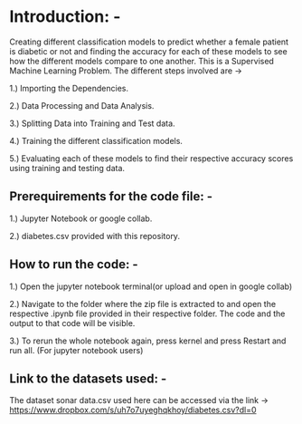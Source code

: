 # Introduction: -

Creating different classification models to predict whether a female patient is diabetic or not and finding the accuracy for each of these models to see how the different models compare to one another.
This is a Supervised Machine Learning Problem.
The different steps involved are  -> 

1.) Importing the Dependencies.

2.) Data Processing and Data Analysis.

3.) Splitting Data into Training and Test data.

4.) Training the different classification models.

5.) Evaluating each of these models to find their respective accuracy scores using training and testing data.


## Prerequirements for the code file: -

1.) Jupyter Notebook or google collab.

2.) diabetes.csv provided with this repository.


## How to run the code: -

1.) Open the jupyter notebook terminal(or upload and open in google collab) 

2.) Navigate to the folder where the zip file is extracted to and open the respective .ipynb file provided in their respective folder. The code and the output to that code will be visible.

3.) To rerun the whole notebook again, press kernel and press Restart and run all. (For jupyter notebook users)


## Link to the datasets used: -

The dataset sonar data.csv used here can be accessed via the link -> https://www.dropbox.com/s/uh7o7uyeghqkhoy/diabetes.csv?dl=0

